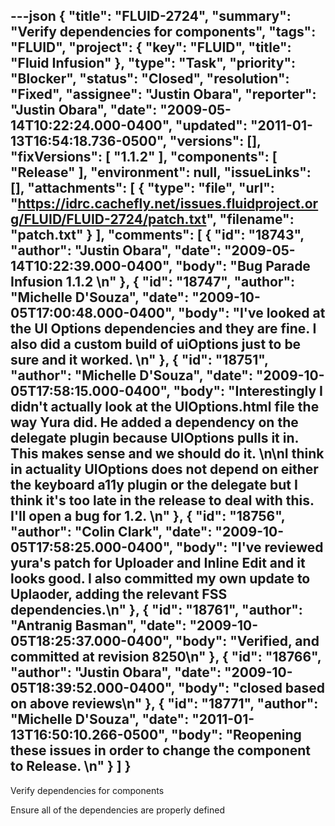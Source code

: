 ---json
{
  "title": "FLUID-2724",
  "summary": "Verify dependencies for components",
  "tags": "FLUID",
  "project": {
    "key": "FLUID",
    "title": "Fluid Infusion"
  },
  "type": "Task",
  "priority": "Blocker",
  "status": "Closed",
  "resolution": "Fixed",
  "assignee": "Justin Obara",
  "reporter": "Justin Obara",
  "date": "2009-05-14T10:22:24.000-0400",
  "updated": "2011-01-13T16:54:18.736-0500",
  "versions": [],
  "fixVersions": [
    "1.1.2"
  ],
  "components": [
    "Release"
  ],
  "environment": null,
  "issueLinks": [],
  "attachments": [
    {
      "type": "file",
      "url": "https://idrc.cachefly.net/issues.fluidproject.org/FLUID/FLUID-2724/patch.txt",
      "filename": "patch.txt"
    }
  ],
  "comments": [
    {
      "id": "18743",
      "author": "Justin Obara",
      "date": "2009-05-14T10:22:39.000-0400",
      "body": "Bug Parade Infusion 1.1.2&#x20;\n"
    },
    {
      "id": "18747",
      "author": "Michelle D'Souza",
      "date": "2009-10-05T17:00:48.000-0400",
      "body": "I've looked at the UI Options dependencies and they are fine. I also did a custom build of uiOptions just to be sure and it worked.&#x20;\n"
    },
    {
      "id": "18751",
      "author": "Michelle D'Souza",
      "date": "2009-10-05T17:58:15.000-0400",
      "body": "Interestingly I didn't actually look at the UIOptions.html file the way Yura did. He added a dependency on the delegate plugin because UIOptions pulls it in. This makes sense and we should do it.&#x20;\n\nI think in actuality UIOptions does not depend on either the keyboard a11y plugin or the delegate but I think it's too late in the release to deal with this. I'll open a bug for 1.2.&#x20;\n"
    },
    {
      "id": "18756",
      "author": "Colin Clark",
      "date": "2009-10-05T17:58:25.000-0400",
      "body": "I've reviewed yura's patch for Uploader and Inline Edit and it looks good. I also committed my own update to Uplaoder, adding the relevant FSS dependencies.\n"
    },
    {
      "id": "18761",
      "author": "Antranig Basman",
      "date": "2009-10-05T18:25:37.000-0400",
      "body": "Verified, and committed at revision 8250\n"
    },
    {
      "id": "18766",
      "author": "Justin Obara",
      "date": "2009-10-05T18:39:52.000-0400",
      "body": "closed based on above reviews\n"
    },
    {
      "id": "18771",
      "author": "Michelle D'Souza",
      "date": "2011-01-13T16:50:10.266-0500",
      "body": "Reopening these issues in order to change the component to Release.&#x20;\n"
    }
  ]
}
---
Verify dependencies for components

Ensure all of the dependencies are properly defined

        